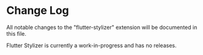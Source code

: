 # Change Log

All notable changes to the "flutter-stylizer" extension will be documented in this file.

Flutter Stylizer is currently a work-in-progress and has no releases.
